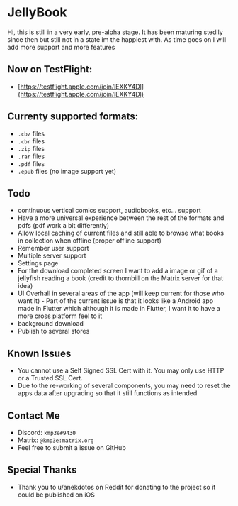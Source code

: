 # JellyBook

Hi, this is still in a very early, pre-alpha stage.
It has been maturing stedily since then but still not in a state im the happiest with.
As time goes on I will add more support and more features

## Now on TestFlight:
 - [https://testflight.apple.com/join/lEXKY4Dl](https://testflight.apple.com/join/lEXKY4Dl)

## Currenty supported formats:
- `.cbz` files
- `.cbr` files
- `.zip` files
- `.rar` files
- `.pdf` files
- `.epub` files (no image support yet)

## Todo

 - continuous vertical comics support, audiobooks, etc... support
 - Have a more universal experience between the rest of the formats and pdfs (pdf work a bit differently)
 - Allow local caching of current files and still able to browse what books in collection when offline (proper offline support)
 - Remember user support
 - Multiple server support
 - Settings page
 - For the download completed screen I want to add a image or gif of a jellyfish reading a book (credit to thornbill on the Matrix server for that idea)
 - UI Overhall in several areas of the app (will keep current for those who want it)
        - Part of the current issue is that it looks like a Android app made in Flutter which although it is made in Flutter, I want it to have a more cross platform feel to it
 - background download
 - Publish to several stores

## Known Issues
 - You cannot use a Self Signed SSL Cert with it. You may only use HTTP or a Trusted SSL Cert.
 - Due to the re-working of several components, you may need to reset the apps data after upgrading so that it still functions as intended

## Contact Me
 - Discord: `kmp3e#9430`
 - Matrix: `@kmp3e:matrix.org`
 - Feel free to submit a issue on GitHub

## Special Thanks
 - Thank you to u/anekdotos on Reddit for donating to the project so it could be published on iOS
